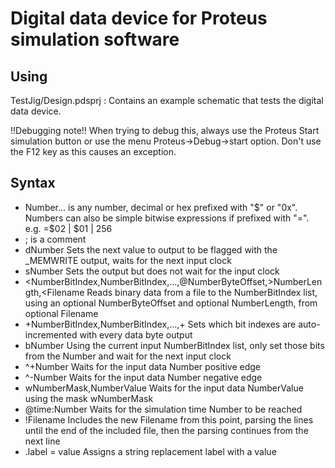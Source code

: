 # Digital data device for Proteus simulation software

## Using

TestJig/Design.pdsprj : Contains an example schematic that tests the digital data device.

!!Debugging note!!
When trying to debug this, always use the Proteus Start simulation button or use the menu Proteus->Debug->start option. Don't use the F12 key as this causes an exception.



## Syntax

* Number...	is any number, decimal or hex prefixed with "$" or "0x". Numbers can also be simple bitwise expressions if prefixed with "=". e.g. =$02 | $01 | 256
* ;	is a comment
* dNumber	Sets the next value to output to be flagged with the _MEMWRITE output, waits for the next input clock
* sNumber	Sets the output but does not wait for the input clock
* <NumberBitIndex,NumberBitIndex,...,@NumberByteOffset,>NumberLength,<Filename	Reads binary data from a file to the NumberBitIndex list, using an optional NumberByteOffset and optional NumberLength, from optional Filename
* +NumberBitIndex,NumberBitIndex,...,+	Sets which bit indexes are auto-incremented with every data byte output
* bNumber	Using the current input NumberBitIndex list, only set those bits from the Number and wait for the next input clock
* ^+Number	Waits for the input data Number positive edge
* ^-Number	Waits for the input data Number negative edge
* wNumberMask,NumberValue	Waits for the input data NumberValue using the mask wNumberMask
* @time:Number	Waits for the simulation time Number to be reached
* !Filename	Includes the new Filename from this point, parsing the lines until the end of the included file, then the parsing continues from the next line
* .label = value	Assigns a string replacement label with a value
